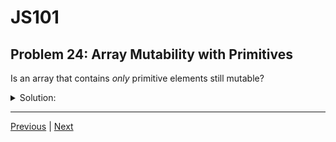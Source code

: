 # JS101
## Problem 24: Array Mutability with Primitives

Is an array that contains *only* primitive elements still mutable?

<details>
<summary>Solution:</summary>

Yes, an array is always mutable, regardless of what elements it contains. The fact that the elements are primitive values doesn't change the array's mutability:

```js
let arr = [1, 2, 3];  // array of primitive numbers

arr.push(4);          // mutating the array
console.log(arr);     // [1, 2, 3, 4]

arr[0] = 100;         // mutating the array
console.log(arr);     // [100, 2, 3, 4]
```

The primitive values themselves cannot be mutated (numbers, strings, booleans, etc. are immutable), but the array structure that contains them can be modified by adding, removing, or replacing elements.

</details>

---

[Previous](23.md) | [Next](25.md)

